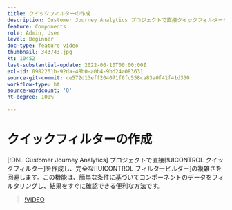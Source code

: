 ```yaml
---
title: クイックフィルターの作成
description: Customer Journey Analytics プロジェクトで直接クイックフィルターを作成し、完全なフィルタービルダーの複雑さを回避します。この機能は、簡単な条件に基づいてコンポーネントのデータをフィルタリングし、結果をすぐに確認できる便利な方法です。
feature: Components
role: Admin, User
level: Beginner
doc-type: feature video
thumbnail: 343743.jpg
kt: 10452
last-substantial-update: 2022-06-10T00:00:00Z
exl-id: 0982261b-92da-48b0-a0b4-9bd24a083631
source-git-commit: ce572d13eff204071f6fc558ca83a0f41f41d330
workflow-type: ht
source-wordcount: '0'
ht-degree: 100%

---
```


# クイックフィルターの作成

[!DNL Customer Journey Analytics] プロジェクトで直接[!UICONTROL クイックフィルター]を作成し、完全な[!UICONTROL フィルタービルダー]の複雑さを回避します。この機能は、簡単な条件に基づいてコンポーネントのデータをフィルタリングし、結果をすぐに確認できる便利な方法です。

>[!VIDEO](https://video.tv.adobe.com/v/343743/?quality=12&learn=on)
